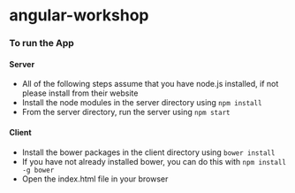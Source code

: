 angular-workshop
================

### To run the App ###

#### Server ####

- All of the following steps assume that you have node.js installed, if not please install from their website
- Install the node modules in the server directory using `npm install`
- From the server directory, run the server using `npm start`

#### Client ####

- Install the bower packages in the client directory using `bower install`
- If you have not already installed bower, you can do this with `npm install -g bower`
- Open the index.html file in your browser